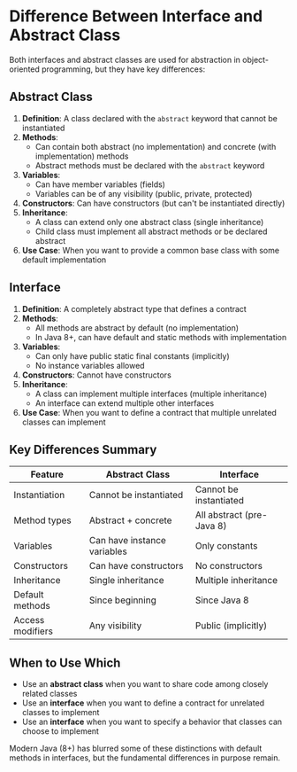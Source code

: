 # Difference Between Interface and Abstract Class

Both interfaces and abstract classes are used for abstraction in object-oriented programming, but they have key differences:

## Abstract Class
1. **Definition**: A class declared with the `abstract` keyword that cannot be instantiated
2. **Methods**:
   - Can contain both abstract (no implementation) and concrete (with implementation) methods
   - Abstract methods must be declared with the `abstract` keyword
3. **Variables**:
   - Can have member variables (fields)
   - Variables can be of any visibility (public, private, protected)
4. **Constructors**: Can have constructors (but can't be instantiated directly)
5. **Inheritance**:
   - A class can extend only one abstract class (single inheritance)
   - Child class must implement all abstract methods or be declared abstract
6. **Use Case**: When you want to provide a common base class with some default implementation

## Interface
1. **Definition**: A completely abstract type that defines a contract
2. **Methods**:
   - All methods are abstract by default (no implementation)
   - In Java 8+, can have default and static methods with implementation
3. **Variables**:
   - Can only have public static final constants (implicitly)
   - No instance variables allowed
4. **Constructors**: Cannot have constructors
5. **Inheritance**:
   - A class can implement multiple interfaces (multiple inheritance)
   - An interface can extend multiple other interfaces
6. **Use Case**: When you want to define a contract that multiple unrelated classes can implement

## Key Differences Summary
| Feature            | Abstract Class               | Interface                    |
|--------------------|------------------------------|------------------------------|
| Instantiation      | Cannot be instantiated       | Cannot be instantiated       |
| Method types       | Abstract + concrete          | All abstract (pre-Java 8)    |
| Variables          | Can have instance variables  | Only constants               |
| Constructors       | Can have constructors        | No constructors              |
| Inheritance        | Single inheritance           | Multiple inheritance         |
| Default methods    | Since beginning              | Since Java 8                 |
| Access modifiers   | Any visibility               | Public (implicitly)          |

## When to Use Which
- Use an **abstract class** when you want to share code among closely related classes
- Use an **interface** when you want to define a contract for unrelated classes to implement
- Use an **interface** when you want to specify a behavior that classes can choose to implement

Modern Java (8+) has blurred some of these distinctions with default methods in interfaces, but the fundamental differences in purpose remain.
